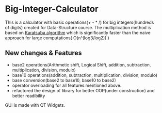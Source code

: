 # Big-Integer-Calculator
This is a calculator with basic operations(+ - * /) for big integers(hundreds of digits) created for Data-Structure course.
The multiplication method is based on <a href="https://en.wikipedia.org/wiki/Karatsuba_algorithm">Karatsuba algorithm</a> which is significantly faster than the naive approach for large computations( O(n^(log3/log2)) )

## New changes & Features

- base2 operations(Arithmetic shift, Logical Shift, addition, subtraction, multiplication, division, modulo)
- base10 operations(addition, subtraction, multiplication, division, modulo)
- base conversion(base2 to base10, base10 to base2)
- operator overloading for all features mentioned above.
- refactored the design of library for better OOP(under construction) and better readibility




GUI is made with QT Widgets.




